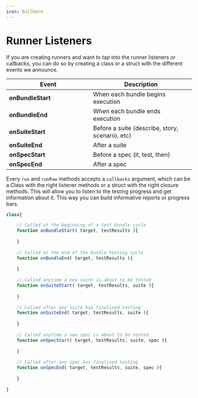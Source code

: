 ```yaml
---
icon: bullhorn
---
```


# Runner Listeners

If you are creating runners and want to tap into the runner listeners or callbacks, you can do so by creating a class or a struct with the different events we announce.

<table><thead><tr><th width="212">Event</th><th>Description</th></tr></thead><tbody><tr><td><strong>onBundleStart</strong></td><td>When each bundle begins execution</td></tr><tr><td><strong>onBundleEnd</strong></td><td>When each bundle ends execution</td></tr><tr><td><strong>onSuiteStart</strong></td><td>Before a suite (describe, story, scenario, etc)</td></tr><tr><td><strong>onSuiteEnd</strong></td><td>After a suite</td></tr><tr><td><strong>onSpecStart</strong></td><td>Before a spec (it, test, then)</td></tr><tr><td><strong>onSpecEnd</strong></td><td>After a spec</td></tr></tbody></table>

Every `run` and `runRaw` methods accepts a `callbacks` argument, which can be a Class with the right listener methods or a struct with the right closure methods. This will allow you to listen to the testing progress and get information about it. This way you can build informative reports or progress bars.

```javascript
class{

    // Called at the beginning of a test bundle cycle
    function onBundleStart( target, testResults ){
    
    }
    
    // Called at the end of the bundle testing cycle
    function onBundleEnd( target, testResults ){
    
    }
    
    // Called anytime a new suite is about to be tested
    function onSuiteStart( target, testResults, suite ){
    
    }
    
    // Called after any suite has finalized testing
    function onSuiteEnd( target, testResults, suite ){
    
    }
    
    // Called anytime a new spec is about to be tested
    function onSpecStart( target, testResults, suite, spec ){
    
    }
    
    // Called after any spec has finalized testing
    function onSpecEnd( target, testResults, suite, spec ){
    
    }
    
}
```
